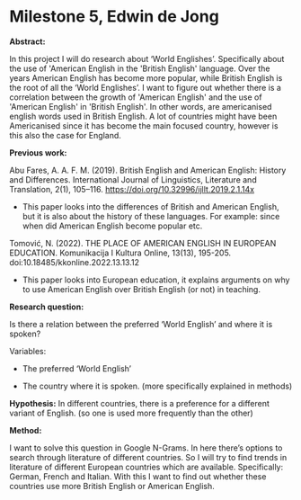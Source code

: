 # Milestone 5, Edwin de Jong
**Abstract:**

In this project I will do research about ‘World Englishes’. Specifically about the use of 'American English in the 'British English' language. Over the years American English has become more popular, while British English is the root of all the ‘World Englishes’. I want to figure out whether there is a correlation between the growth of 'American English' and the use of 'American English' in 'British English'. In other words, are americanised english words used in British English. A lot of countries might have been Americanised since it has become the main focused country, however is this also the case for England.

**Previous work:**

Abu Fares, A. A. F. M. (2019). British English and American English: History and Differences. International Journal of Linguistics, Literature and Translation, 2(1), 105–116. https://doi.org/10.32996/ijllt.2019.2.1.14x

-  This paper looks into the differences of British and American English, but it is also about the history of these languages. For example: since when did American English become popular etc.

Tomović, N. (2022). THE PLACE OF AMERICAN ENGLISH IN EUROPEAN EDUCATION. Komunikacija I Kultura Online, 13(13), 195-205. doi:10.18485/kkonline.2022.13.13.12

-  This paper looks into European education, it explains arguments on why to use American English over British English (or not) in teaching.

**Research question:**

Is there a relation between the preferred ‘World English’ and where it is spoken?

Variables: 

-  The preferred ‘World English’

-  The country where it is spoken. (more specifically explained in methods)

**Hypothesis:**
In different countries, there is a preference for a different variant of English. (so one is used more frequently than the other)

**Method:**

I want to solve this question in Google N-Grams. In here there’s options to search through literature of different countries. So I will try to find trends in literature of different European countries which are available. Specifically: German, French and Italian. With this I want to find out whether these countries use more British English or American English.



